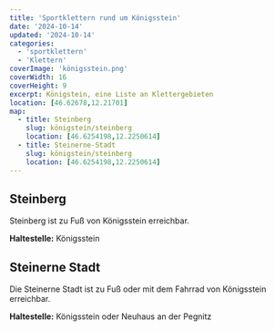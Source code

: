 ```yaml
---
title: 'Sportklettern rund um Königsstein'
date: '2024-10-14'
updated: '2024-10-14'
categories:
  - 'sportklettern'
  - 'Klettern'
coverImage: 'königsstein.png'
coverWidth: 16
coverHeight: 9
excerpt: Königstein, eine Liste an Klettergebieten 
location: [46.62678,12.21701]
map:
  - title: Steinberg
    slug: königstein/steinberg
    location: [46.6254198,12.2250614]
  - title: Steinerne-Stadt
    slug: königstein/steinberg
    location: [46.6254198,12.2250614]
---
```


## Steinberg

Steinberg ist zu Fuß von Königsstein erreichbar. <br/>

**Haltestelle:** Königsstein

## Steinerne Stadt

Die Steinerne Stadt ist zu Fuß oder mit dem Fahrrad von Königsstein erreichbar.

**Haltestelle:** Königsstein oder Neuhaus an der Pegnitz